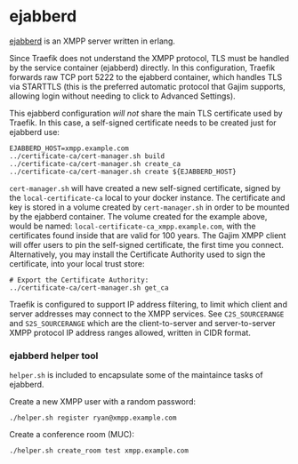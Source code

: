 # ejabberd

[ejabberd](https://github.com/processone/ejabberd) is an XMPP server written in
erlang.

Since Traefik does not understand the XMPP protocol, TLS must be handled by the
service container (ejabberd) directly. In this configuration, Traefik forwards
raw TCP port 5222 to the ejabberd container, which handles TLS via STARTTLS
(this is the preferred automatic protocol that Gajim supports, allowing login
without needing to click to Advanced Settings).

This ejabberd configuration *will not* share the main TLS certificate used by
Traefik. In this case, a self-signed certificate needs to be created just for
ejabberd use:

```
EJABBERD_HOST=xmpp.example.com
../certificate-ca/cert-manager.sh build
../certificate-ca/cert-manager.sh create_ca
../certificate-ca/cert-manager.sh create ${EJABBERD_HOST}
```

`cert-manager.sh` will have created a new self-signed certificate, signed by the
`local-certificate-ca` local to your docker instance. The certificate and key is
stored in a volume created by `cert-manager.sh` in order to be mounted by the
ejabberd container. The volume created for the example above, would be named:
`local-certificate-ca_xmpp.example.com`, with the certificates found inside that
are valid for 100 years. The Gajim XMPP client will offer users to pin the
self-signed certificate, the first time you connect. Alternatively, you may
install the Certificate Authority used to sign the certificate, into your local
trust store:

```
# Export the Certificate Authority:
../certificate-ca/cert-manager.sh get_ca
```

Traefik is configured to support IP address filtering, to limit which client and
server addresses may connect to the XMPP services. See `C2S_SOURCERANGE` and
`S2S_SOURCERANGE` which are the client-to-server and server-to-server XMPP
protocol IP address ranges allowed, written in CIDR format.

### ejabberd helper tool

`helper.sh` is included to encapsulate some of the maintaince tasks of ejabberd.

Create a new XMPP user with a random password:

```
./helper.sh register ryan@xmpp.example.com
```

Create a conference room (MUC):

```
./helper.sh create_room test xmpp.example.com
```
